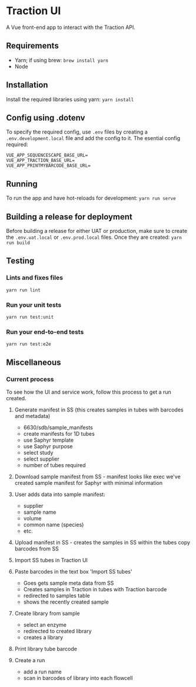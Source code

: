 # Traction UI

A Vue front-end app to interact with the Traction API.

## Requirements

* Yarn; if using brew: `brew install yarn`
* Node

## Installation

Install the required libraries using yarn: `yarn install`

## Config using .dotenv

To specify the required config, use `.env` files by creating a `.env.development.local` file and
add the config to it. The esential config required:
```
VUE_APP_SEQUENCESCAPE_BASE_URL=
VUE_APP_TRACTION_BASE_URL=
VUE_APP_PRINTMYBARCODE_BASE_URL=
```

## Running

To run the app and have hot-reloads for development: `yarn run serve`

## Building a release for deployment

Before building a release for either UAT or production, make sure to create the `.env.uat.local` or
`.env.prod.local` files. Once they are created: `yarn run build`

## Testing

### Lints and fixes files
```
yarn run lint
```

### Run your unit tests
```
yarn run test:unit
```

### Run your end-to-end tests
```
yarn run test:e2e
```

## Miscellaneous

### Current process

To see how the UI and service work, follow this process to get a run created.

1. Generate manifest in SS (this creates samples in tubes with barcodes and metadata)

    * 6630/sdb/sample_manifests
    * create manifests for 1D tubes
    * use Saphyr template
    * use Saphyr purpose
    * select study
    * select supplier
    * number of tubes required

1. Download sample manifest from SS - manifest looks like exec we've created sample manifest for
Saphyr with minimal information

1. User adds data into sample manifest:
    * supplier
    * sample name
    * volume
    * common name (species)
    * etc.

1. Upload manifest in SS - creates the samples in SS within the tubes copy barcodes from SS
1. Import SS tubes in Traction UI
1. Paste barcodes in the text box 'Import SS tubes'
    * Goes gets sample meta data from SS
    * Creates samples in Traction in tubes with Traction barcode
    * redirected to samples table
    * shows the recently created sample
1. Create library from sample
    * select an enzyme
    * redirected to created library
    * creates a library
1. Print library tube barcode
1. Create a run
    * add a run name
    * scan in barcodes of library into each flowcell